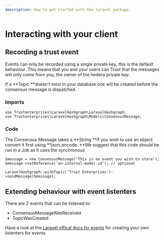 ```yaml
---
description: How to get started with the laravel package.
---
```


# Interacting with your client

## Recording a trust event

Events can only be recorded using a single private key, this is the default behaviour. This means that you and your users can Trust that the messages will only come from you, the owner of the hedera private key. 

If a **Topic **doesn't exist in your database one will be created before the consensus message is dispatched.

### Imports

```
use Trustenterprises\LaravelHashgraph\LaravelHashgraph;
use Trustenterprises\LaravelHashgraph\Models\ConsensusMessage;
```

### Code

The Consensus Message takes a **String **if you wish to use an object convert it first using **json_encode. **We suggest that this code should be run in a Job as it uses the synchronous 

```
$message = new ConsensusMessage('This is an event you wish to store');
$message->setReference('an-internal-model-id'); // optional

LaravelHashgraph::withTopic('Trust Enterprises')->sendMessage($message);
```

## Extending behaviour with event listenters

There are 2 events that can be listened to:

* ConsensusMessageWasReceived 
* TopicWasCreated

Have a look at the [Laravel offical docs for events](https://laravel.com/docs/8.x/events) for creating your own listenters for events.





 
